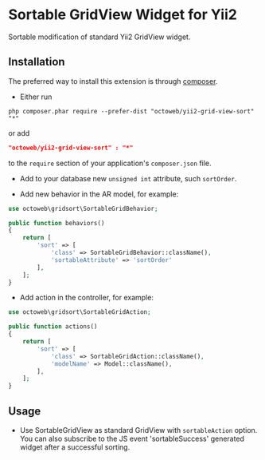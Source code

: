 Sortable GridView Widget for Yii2
========================
Sortable modification of standard Yii2 GridView widget.

Installation
------------
The preferred way to install this extension is through [composer](http://getcomposer.org/download/).

* Either run

```
php composer.phar require --prefer-dist "octoweb/yii2-grid-view-sort" "*"
```

or add

```json
"octoweb/yii2-grid-view-sort" : "*"
```

to the `require` section of your application's `composer.json` file.

* Add to your database new `unsigned int` attribute, such `sortOrder`.

* Add new behavior in the AR model, for example:

```php
use octoweb\gridsort\SortableGridBehavior;

public function behaviors()
{
    return [
        'sort' => [
            'class' => SortableGridBehavior::className(),
            'sortableAttribute' => 'sortOrder'
        ],
    ];
}
```

* Add action in the controller, for example:

```php
use octoweb\gridsort\SortableGridAction;

public function actions()
{
    return [
        'sort' => [
            'class' => SortableGridAction::className(),
            'modelName' => Model::className(),
        ],
    ];
}
```

Usage
-----
* Use SortableGridView as standard GridView with `sortableAction` option.
You can also subscribe to the JS event 'sortableSuccess' generated widget after a successful sorting.
